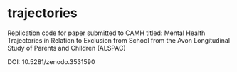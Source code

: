 # trajectories
Replication code for paper submitted to CAMH titled: Mental Health Trajectories in Relation to Exclusion from School from the Avon Longitudinal Study of Parents and Children (ALSPAC)

DOI: 10.5281/zenodo.3531590
